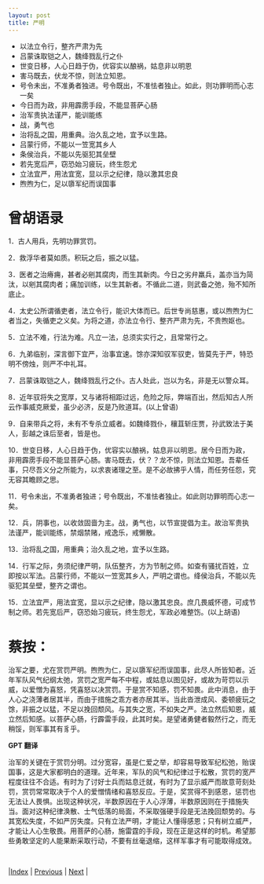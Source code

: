 ```yaml
---
layout: post
title: 严明
---
```


- 以法立令行，整齐严肃为先
- 吕蒙诛取铠之人，魏绛戮乱行之仆
- 世变日移，人心日趋于伪，优容实以酿祸，姑息非以明恩
- 害马既去，伏龙不惊，则法立知恩。
- 号令未出，不准勇者独进。号令既出，不准怯者独止。如此，则功罪明而心志一矣
- 今日而为政，非用霹雳手段，不能显菩萨心肠
- 治军贵执法谨严，能训能练
- 战，勇气也
- 治将乱之国，用重典。治久乱之地，宜予以生路。
- 吕蒙行师，不能以一笠宽其乡人
- 条侯治兵，不能以先驱犯其垒壁
- 若先宽后严，窃恐始习疲玩，终生怨尤
- 立法宜严，用法宜宽，显以示之纪律，隐以激其忠良
- 煦煦为仁，足以隳军纪而误国事

# 曾胡语录

1．古人用兵，先明功罪赏罚。

2．救浮华者莫如质。积玩之后，振之以猛。

3．医者之治瘠痈，甚者必剜其腐肉，而生其新肉。今日之劣弁羸兵，盖亦当为简汰，以剜其腐肉者；痛加训练，以生其新者。不循此二道，则武备之弛，殆不知所底止。

4．太史公所谓循吏者，法立令行，能识大体而已。后世专尚慈惠，或以煦煦为仁者当之，失循吏之义矣。为将之道，亦法立令行、整齐严肃为先，不贵煦妪也。

5．立法不难，行法为难。凡立一法，总须实实行之，且常常行之。

6．九弟临别，深言御下宜严，治事宜速。馀亦深知驭军驭吏，皆莫先于严，特恐明不傍烛，则严不中礼耳。

7．吕蒙诛取铠之人，魏绛戮乱行之仆。古人处此，岂以为名，非是无以警众耳。

8．近年驭将失之宽厚，又与诸将相距过远，危险之际，弊端百出，然后知古人所云作事威克厥爱，虽少必济，反是乃败道耳。(以上曾语)

9．自来带兵之将，未有不专杀立威者。如魏绛戮仆，穰苴斩庄贾，孙武致法于美人，彭越之诛后至者，皆是也。

10．世变日移，人心日趋于伪，优容实以酿祸，姑息非以明恩。居今日而为政，非用霹雳手段不能显菩萨心肠。害马既去，伏？？龙不惊，则法立知恩。吾辈任事，只尽吾义分之所能为，以求衷诸理之至。是不必故拂乎人情，而任劳任怨，究无容其瞻顾之思。

11．号令未出，不准勇者独进；号令既出，不准怯者独止。如此则功罪明而心志一矣。

12．兵，阴事也，以收敛固啬为主。战，勇气也，以节宣提倡为主。故治军贵执法谨严，能训能练，禁烟禁赌，戒逸乐，戒懒散。

13．治将乱之国，用重典；治久乱之地，宜予以生路。

14．行军之际，务须纪律严明，队伍整齐，方为节制之师。如查有骚扰百姓，立即按以军法。吕蒙行师，不能以一笠宽其乡人，严明之谓也。绛侯治兵，不能以先驱犯其垒壁，整齐之谓也。

15．立法宜严，用法宜宽，显以示之纪律，隐以激其忠良。庶几畏威怀德，可成节制之师。若先宽后严，窃恐始习疲玩，终生怨尤，军政必难整饬。(以上胡语)

# 蔡按：

治军之要，尤在赏罚严明。煦煦为仁，足以隳军纪而误国事，此尽人所皆知者。近年军队风气纪纲太弛，赏罚之宽严每不中程，或姑息以图见好，或故为苛罚以示威，以爱憎为喜怒，凭喜怒以决赏罚。于是赏不知感，罚不知畏。此中消息，由于人心之浇薄者居其半，而由于措施之乖方者亦居其半。当此沓泄成风、委顿疲玩之馀，非振之以猛，不足以挽回颓风。与其失之宽，不如失之严。法立然后知恩，威立然后知感。以菩萨心肠，行霹雷手段，此其时矣。是望诸勇健者毅然行之，而无稍馁，则军事其有豸乎。

**GPT 翻译**

治军的关键在于赏罚分明。过分宽容，虽是仁爱之举，却容易导致军纪松弛，贻误国事，这是大家都明白的道理。近年来，军队的风气和纪律过于松散，赏罚的宽严程度往往不合适。有时为了讨好士兵而姑息迁就，有时为了显示威严而故意苛刻处罚，赏罚常常取决于个人的爱憎情绪和喜怒反应。于是，奖赏得不到感恩，惩罚也无法让人畏惧。出现这种状况，半数原因在于人心浮薄，半数原因则在于措施失当。面对这种纪律涣散、士气低落的局面，不采取强硬手段是无法挽回颓势的。与其宽松失度，不如严厉失度。只有立法严明，才能让人懂得感恩；只有树立威严，才能让人心生敬畏。用菩萨的心肠，施雷霆的手段，现在正是这样的时机。希望那些勇敢坚定的人能果断采取行动，不要有丝毫退缩，这样军事才有可能取得成效。

<br/>

|[Index](./) | [Previous](6-3-11-yongyi) | [Next](6-3-15-gongming) |
